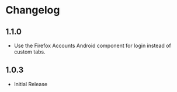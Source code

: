 # Changelog

## 1.1.0

* Use the Firefox Accounts Android component for login instead of custom tabs.

## 1.0.3

* Initial Release
